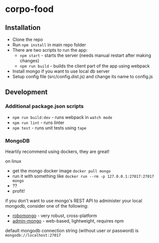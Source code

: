 # corpo-food

## Installation
- Clone the repo
- Run `npm install` in main repo folder
- There are two scripts to run the app:
  - `npm start` - starts the server (needs manual restart after making changes)
  - `npm run build` - builds the client part of the app using webpack
- Install mongo if you want to use local db server
- Setup config file (src/config.dist.js) and change its name to config.js

## Development

### Additional package.json scripts

- `npm run build:dev` - runs webpack in `watch mode`
- `npm run lint` - runs linter
- `npm test` - runs unit tests using `tape`

### MongoDB
Heartily recommend using dockers, they are great!

on linux

- get the mongo docker image `docker pull mongo`
- run it with something like `docker run --rm -p 127.0.0.1:27017:27017 mongo`
- ??
- profit!

if you don't want to use mongo's REST API to administer your local mongodb, consider one of the following:

- [robomongo](https://robomongo.org/) - very robust, cross-platform
- [admin-mongo](https://github.com/mrvautin/adminMongo) - web-based, lightweight, requires npm

default mongodb connection string (without user or password) is `mongodb://localhost:27017`
